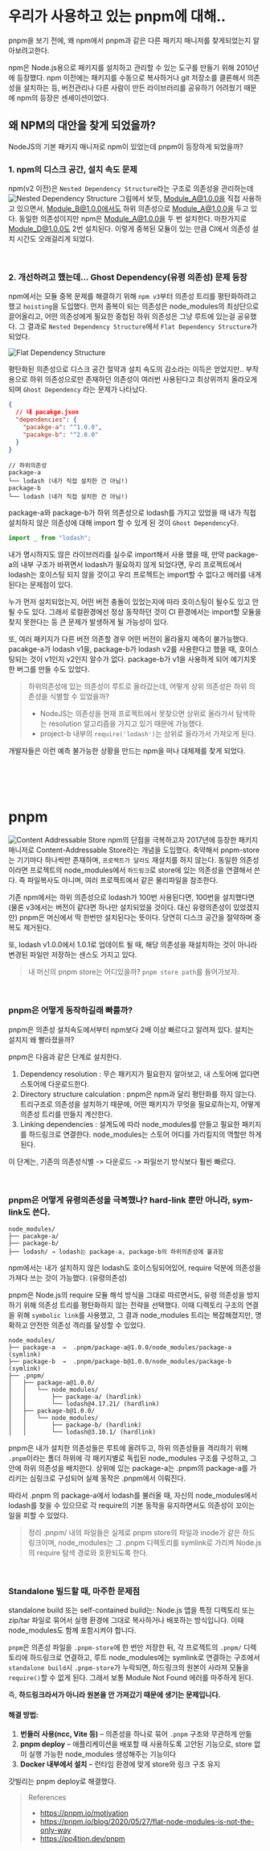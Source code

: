 # 우리가 사용하고 있는 pnpm에 대해..

pnpm을 보기 전에, 왜 npm에서 pnpm과 같은 다른 패키지 매니저를 찾게되었는지 알아보려고한다.

npm은 Node.js용으로 패키지를 설치하고 관리할 수 있는 도구를 만들기 위해 2010년에 등장했다. npm 이전에는 패키지를 수동으로 복사하거나 git 저장소를 클론해서 의존성을 설치하는 등, 버전관리나 다른 사람이 만든 라이브러리를 공유하기 어려웠기 때문에 npm의 등장은 센세이션이었다.

## 왜 NPM의 대안을 찾게 되었을까?

NodeJS의 기본 패키지 매니저로 npm이 있었는데 pnpm이 등장하게 되었을까?

### 1. npm의 디스크 공간, 설치 속도 문제

npm(v2 이전)은 `Nested Dependency Structure`라는 구조로 의존성을 관리하는데
![Nested Dependency Structure](./nested-dependency-structure.png)
그림에서 보듯, Module_A@1.0.0을 직접 사용하고 있으면서, Module_B@1.0.0에서도 하위 의존성으로 Module_A@1.0.0을 두고 있다. 동일한 의존성이지만 npm은 Module_A@1.0.0을 두 번 설치한다. 마찬가지로 Module_D@1.0.0도 2번 설치된다.
이렇게 중복된 모듈이 있는 만큼 CI에서 의존성 설치 시간도 오래걸리게 되었다.

<br/>

### 2. 개선하려고 했는데... Ghost Dependency(유령 의존성) 문제 등장

npm에서는 모듈 중복 문제를 해결하기 위해 `npm v3`부터 의존성 트리를 평탄화하려고 했고 `hoisting`을 도입했다. 먼저 중복이 되는 의존성은 node_modules의 최상단으로 끌어올리고, 어떤 의존성에게 필요한 중첩된 하위 의존성은 그냥 루트에 있는걸 공유했다. 그 결과로 `Nested Dependency Structure`에서 `Flat Dependency Structure`가 되었다.

![Flat Dependency Structure](./flat-dependency-structure.png)

평탄화된 의존성으로 디스크 공간 절약과 설치 속도의 감소라는 이득은 얻었지만.. 부작용으로 하위 의존성으로만 존재하던 의존성이 여러번 사용된다고 최상위까지 올라오게 되며 `Ghost Dependency` 라는 문제가 나타났다.

```json
{
  // 내 pacakge.json
  "dependencies": {
    "pacakge-a": "^1.0.0",
    "pacakge-b": "^2.0.0"
  }
}
```

```
// 하위의존성
package-a
└── lodash (내가 직접 설치한 건 아님!)
package-b
└── lodash (내가 직접 설치한 건 아님!)
```

package-a와 package-b가 하위 의존성으로 lodash를 가지고 있었을 때
내가 직접 설치하지 않은 의존성에 대해 import 할 수 있게 된 것이 `Ghost Dependency`다.

```js
import _ from "lodash";
```

내가 명시하지도 않은 라이브러리를 실수로 import해서 사용 했을 때, 만약 package-a의 내부 구조가 바뀌면서 lodash가 필요하지 않게 되었다면, 우리 프로젝트에서 lodash는 호이스팅 되지 않을 것이고 우리 프로젝트는 import할 수 없다고 에러를 내게 된다는 문제점이 있다.

누가 먼저 설치되었는지, 어떤 버전 충돌이 있었는지에 따라 호이스팅이 될수도 있고 안될 수도 있다.
그래서 로컬환경에선 정상 동작하던 것이 CI 환경에서는 import할 모듈을 찾지 못한다는 등 큰 문제가 발생하게 될 가능성이 있다.

또, 여러 패키지가 다른 버전 의존할 경우 어떤 버전이 올라올지 예측이 불가능했다.
pacakge-a가 lodash v1을, package-b가 lodash v2를 사용한다고 했을 때,
호이스팅되는 것이 v1인지 v2인지 알수가 없다. package-b가 v1을 사용하게 되어 예기치못한 버그를 만들 수도 있었다.

> 하위의존성에 있는 의존성이 루트로 올라갔는데, 어떻게 상위 의존성은 하위 의존성을 식별할 수 있었을까?
>
> - NodeJS는 의존성을 현재 프로젝트에서 못찾으면 상위로 올라가서 탐색하는 resolution 알고리즘을 가지고 있기 때문에 가능했다.
> - project-b 내부의 `require('lodash')`는 상위로 올라가서 가져오게 된다.

개발자들은 이런 예측 불가능한 상황을 만드는 npm을 떠나 대체제를 찾게 되었다.

<br/>
<br/>
<br/>

# pnpm

![Content Addressable Store](./content-addressable-store.png)
npm의 단점을 극복하고자 2017년에 등장한 패키지 매니저로 Content-Addressable Store라는 개념을 도입했다. 축약해서 pnpm-store는 기기마다 하나씩만 존재하며, `프로젝트가 달라도` 재설치를 하지 않는다. 동일한 의존성이라면 프로젝트의 node_modules에서 `하드링크`로 store에 있는 의존성을 연결해서 쓴다.
즉 파일복사도 아니며, 여러 프로젝트에서 같은 물리파일을 참조한다.

기존 npm에서는 하위 의존성으로 lodash가 100번 사용된다면, 100번을 설치했다면 (물론 v3에서는 버전이 같다면 하나만 설치되었을 것이다. 대신 유령의존성이 있었겠지만) pnpm은 머신에서 딱 한번만 설치된다는 뜻이다. 당연히 디스크 공간을 절약하며 중복도 제거된다.

또, lodash v1.0.0에서 1.0.1로 업데이트 될 때, 해당 의존성을 재설치하는 것이 아니라 변경된 파일만 저장하는 센스도 가지고 있다.

> 내 머신의 pnpm store는 어디있을까?
> `pnpm store path`를 들어가보자.

<br/>

### pnpm은 어떻게 동작하길래 빠를까?

pnpm은 의존성 설치속도에서부터 npm보다 2배 이상 빠르다고 알려져 있다. 설치는 설치지 왜 빨라졌을까?

pnpm은 다음과 같은 단계로 설치한다.

1. Dependency resolution : 무슨 패키지가 필요한지 알아보고, 내 스토어에 없다면 스토어에 다운로드한다.
2. Directory structure calculation : pnpm은 npm과 달리 평탄화를 하지 않는다. 트리구조로 의존성을 설치하기 때문에, 어떤 패키지가 무엇을 필요로하는지, 어떻게 의존성 트리를 만들지 계산한다.
3. Linking dependencies : 설계도에 따라 node_modules를 만들고 필요한 패키지를 하드링크로 연결한다. node_modules는 스토어 어디를 가리킬지의 역할만 하게 된다.

이 단계는, 기존의 의존성식별 -> 다운로드 -> 파일쓰기 방식보다 훨씬 빠르다.

<br/>

### pnpm은 어떻게 유령의존성을 극복했나? hard-link 뿐만 아니라, sym-link도 쓴다.

```
node_modules/
├── pacakge-a/
├── package-b/
├── lodash/ → lodash는 package-a, package-b의 하위의존성에 불과함
```

npm에서는 내가 설치하지 않은 lodash도 호이스팅되어있어, require 덕분에 의존성을 가져다 쓰는 것이 가능했다. (유령의존성)

pnpm은 Node.js의 require 모듈 해석 방식을 그대로 따르면서도, 유령 의존성을 방지하기 위해 의존성 트리를 평탄화하지 않는 전략을 선택했다. 이때 디렉토리 구조의 연결을 위해 `symbolic link`를 사용했고, 그 결과 node_modules 트리는 복잡해졌지만, 명확하고 안전한 의존성 격리를 달성할 수 있었다.

```
node_modules/
├── package-a  →  .pnpm/package-a@1.0.0/node_modules/package-a  (symlink)
├── package-b  →  .pnpm/package-b@1.0.0/node_modules/package-b  (symlink)
├── .pnpm/
│   ├── package-a@1.0.0/
│   │   └── node_modules/
│   │       ├── package-a/ (hardlink)
│   │       └── lodash@4.17.21/ (hardlink)
│   ├── package-b@1.0.0/
│   │   └── node_modules/
│   │       ├── package-b/ (hardlink)
│   │       └── lodash@3.10.1/ (hardlink)
```

pnpm은 내가 설치한 의존성들은 루트에 올려두고, 하위 의존성들을 격리하기 위해
`.pnpm`이라는 폴더 하위에 각 패키지별로 독립된 node_modules 구조를 구성하고, 그 안에 하위 의존성을 배치한다. 상위에 있는 package-a는 .pnpm의 package-a를 가리키는 심링크로 구성되어 실제 동작은 .pnpm에서 이뤄진다.

따라서 .pnpm 의 package-a에서 lodash를 불러올 때, 자신의 node_modules에서 lodash를 찾을 수 있으므로 각 require의 기본 동작을 유지하면서도 의존성이 꼬이는 일을 피할 수 있었다.

> 정리
> .pnpm/ 내의 파일들은 실제로 pnpm store의 파일과 inode가 같은 하드 링크이며,
> node_modules는 그 .pnpm 디렉토리를 symlink로 가리켜 Node.js의 require 탐색 경로와 호환되도록 한다.

<br/>

### Standalone 빌드할 때, 마주한 문제점

standalone build 또는 self-contained build는:
Node.js 앱을 특정 디렉토리 또는 zip/tar 파일로 묶어서
실행 환경에 그대로 복사하거나 배포하는 방식입니다.
이때 node_modules도 함께 포함시켜야 합니다.

`pnpm`은 의존성 파일을 `.pnpm-store`에 한 번만 저장한 뒤, 각 프로젝트의 `.pnpm/` 디렉토리에 하드링크로 연결하고, 루트 node_modules에는 symlink로 연결하는 구조에서
`standalone build`시 `.pnpm-store`가 누락되면, 하드링크의 원본이 사라져 모듈을 `require()`할 수 없게 된다. 그래서 보통 Module Not Found 에러를 마주하게 된다.

즉, **하드링크라서가 아니라 원본을 안 가져갔기 때문에 생기는 문제입니다.**

#### 해결 방법:

1. **번들러 사용(ncc, Vite 등)** – 의존성을 하나로 묶어 `.pnpm` 구조와 무관하게 만듦
2. **pnpm deploy** – 애플리케이션을 배포할 때 사용하도록 고안된 기능으로, store 없이 실행 가능한 node_modules 생성해주는 기능이다
3. **Docker 내부에서 설치** – 런타임 환경에 맞게 store와 링크 구조 유지

갓빌리는 pnpm deploy로 해결했다.

> References
>
> - https://pnpm.io/motivation
> - https://pnpm.io/blog/2020/05/27/flat-node-modules-is-not-the-only-way
> - https://po4tion.dev/pnpm
